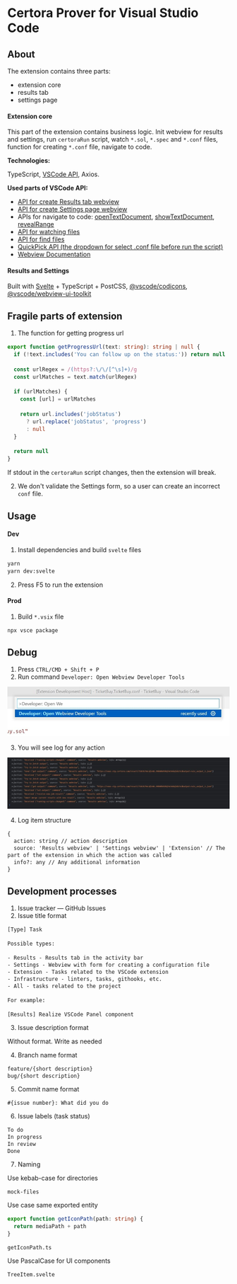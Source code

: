 # Certora Prover for Visual Studio Code

## About

The extension contains three parts:

- extension core
- results tab
- settings page

#### Extension core

This part of the extension contains business logic. Init webview for results and settings, run `certoraRun` script, watch `*.sol`, `*.spec` and `*.conf` files, function for creating `*.conf` file, navigate to code.

**Technologies:**

TypeScript, [VSCode API](https://code.visualstudio.com/api), Axios.

**Used parts of VSCode API:**

- [API for create Results tab webview](https://code.visualstudio.com/api/references/vscode-api#window.registerWebviewViewProvider)
- [API for create Settings page webview](https://code.visualstudio.com/api/references/vscode-api#window.createWebviewPanel)
- APIs for navigate to code: [openTextDocument](https://code.visualstudio.com/api/references/vscode-api/#workspace.openTextDocument), [showTextDocument](https://code.visualstudio.com/api/references/vscode-api/#workspace.showTextDocument), [revealRange](https://code.visualstudio.com/api/references/vscode-api/#TextEditor.revealRange)
- [API for watching files](https://code.visualstudio.com/api/references/vscode-api/#workspace.createFileSystemWatcher)
- [API for find files](https://code.visualstudio.com/api/references/vscode-api/#workspace.findFiles)
- [QuickPick API (the dropdown for select .conf file before run the script)](https://code.visualstudio.com/api/references/vscode-api#window.createQuickPick)
- [Webview Documentation](https://code.visualstudio.com/api/extension-guides/webview)

#### Results and Settings

Built with [Svelte](https://svelte.dev/docs) + TypeScript + PostCSS, [@vscode/codicons](https://github.com/microsoft/vscode-codicons), [@vscode/webview-ui-toolkit](https://github.com/microsoft/vscode-webview-ui-toolkit)

## Fragile parts of extension

1. The function for getting progress url

```ts
export function getProgressUrl(text: string): string | null {
  if (!text.includes('You can follow up on the status:')) return null

  const urlRegex = /(https?:\/\/[^\s]+)/g
  const urlMatches = text.match(urlRegex)

  if (urlMatches) {
    const [url] = urlMatches

    return url.includes('jobStatus')
      ? url.replace('jobStatus', 'progress')
      : null
  }

  return null
}
```

If stdout in the `certoraRun` script changes, then the extension will break.

2. We don't validate the Settings form, so a user can create an incorrect `conf` file.

## Usage

#### Dev

1. Install dependencies and build `svelte` files

```sh
yarn
yarn dev:svelte
```

2. Press F5 to run the extension

#### Prod

1. Build `*.vsix` file

```sh
npx vsce package
```

## Debug

1. Press `CTRL/CMD + Shift + P`
2. Run command `Developer: Open Webview Developer Tools`

![debug](assets/debug-command.jpg)

3. You will see log for any action

![logs](assets/logs.jpg)

4. Log item structure

```
{
  action: string // action description
  source: 'Results webview' | 'Settings webview' | 'Extension' // The part of the extension in which the action was called
  info?: any // Any additional information
}
```

## Development processes

1. Issue tracker — GitHub Issues
2. Issue title format

```
[Type] Task

Possible types:

- Results - Results tab in the activity bar
- Settings - Webview with form for creating a configuration file
- Extension - Tasks related to the VSCode extension
- Infrastructure - linters, tasks, githooks, etc.
- All - tasks related to the project

For example:

[Results] Realize VSCode Panel component
```

3. Issue description format

Without format. Write as needed

4. Branch name format

```
feature/{short description}
bug/{short description}
```

5. Commit name format

```
#{issue number}: What did you do
```

6. Issue labels (task status)

```
To do
In progress
In review
Done
```

7. Naming

Use kebab-case for directories

```
mock-files
```

Use case same exported entity

```ts
export function getIconPath(path: string) {
  return mediaPath + path
}
```

```
getIconPath.ts
```

Use PascalCase for UI components

```
TreeItem.svelte
```
